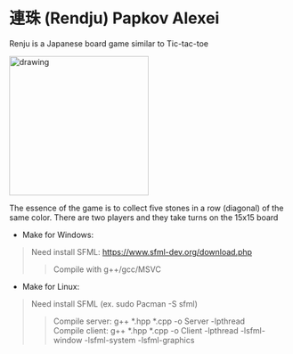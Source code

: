 # 連珠 (Rendju) Papkov Alexei 
Renju is a Japanese board game similar to Tic-tac-toe  
  
<img src=https://i.ibb.co/xDYSWB8/rendz.jpg alt="drawing" width=250>
  
The essence of the game is to collect five stones in a row (diagonal) of the same color. There are two players and they take turns on the 15x15 board

+ Make for Windows:  
>Need install SFML: https://www.sfml-dev.org/download.php  
>>Compile with g++/gcc/MSVC
+ Make for Linux:
>Need install SFML (ex. sudo Pacman -S sfml)
>>Compile server: g++ *.hpp *.cpp -o Server -lpthread  
>>Compile client: g++ *.hpp *.cpp -o Client -lpthread -lsfml-window -lsfml-system -lsfml-graphics